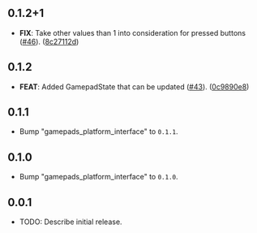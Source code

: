 ## 0.1.2+1

 - **FIX**: Take other values than 1 into consideration for pressed buttons ([#46](https://github.com/wantroba/gamepads/issues/46)). ([8c27112d](https://github.com/wantroba/gamepads/commit/8c27112ddf1f2d0ea8e07bdcdd13c84546a72836))

## 0.1.2

 - **FEAT**: Added GamepadState that can be updated ([#43](https://github.com/wantroba/gamepads/issues/43)). ([0c9890e8](https://github.com/wantroba/gamepads/commit/0c9890e80c423621c52226521612e307d8419308))

## 0.1.1

 - Bump "gamepads_platform_interface" to `0.1.1`.

## 0.1.0

 - Bump "gamepads_platform_interface" to `0.1.0`.

## 0.0.1

* TODO: Describe initial release.
